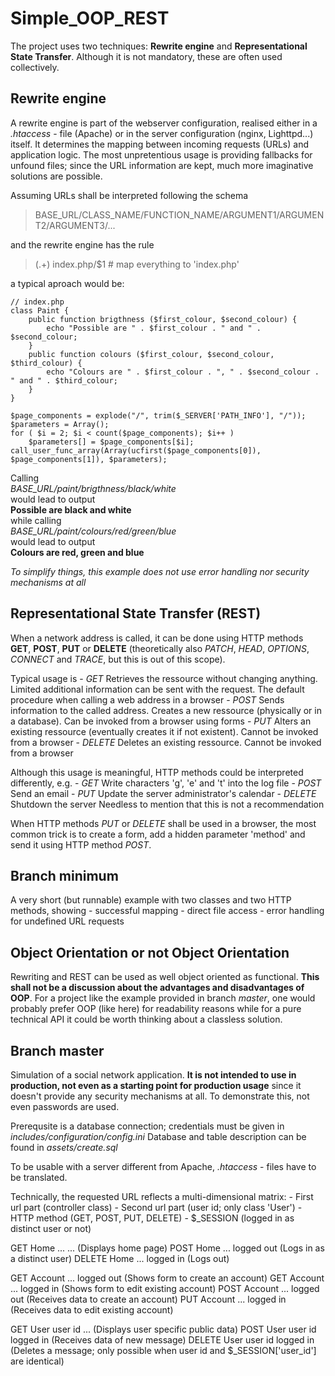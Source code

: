 # Simple_OOP_REST

The project uses two techniques: **Rewrite engine** and **Representational State Transfer**. 
Although it is not mandatory, these are often used collectively.


## Rewrite engine
A rewrite engine is part of the webserver configuration,
realised either in a *.htaccess* - file (Apache) or in the server configuration (nginx, Lighttpd...) itself. 
It determines the mapping between incoming requests (URLs) and application logic.
The most unpretentious usage is providing fallbacks for unfound files;
since the URL information are kept, much more imaginative solutions are possible.

Assuming URLs shall be interpreted following the schema  
> BASE_URL/CLASS_NAME/FUNCTION_NAME/ARGUMENT1/ARGUMENT2/ARGUMENT3/...

and the rewrite engine has the rule  
> (.+) index.php/$1         # map everything to 'index.php'

a typical aproach would be:

```
// index.php
class Paint {
    public function brigthness ($first_colour, $second_colour) {
        echo "Possible are " . $first_colour . " and " . $second_colour;
    }
    public function colours ($first_colour, $second_colour, $third_colour) {
        echo "Colours are " . $first_colour . ", " . $second_colour . " and " . $third_colour;
    }
}

$page_components = explode("/", trim($_SERVER['PATH_INFO'], "/"));
$parameters = Array();
for ( $i = 2; $i < count($page_components); $i++ )
    $parameters[] = $page_components[$i];
call_user_func_array(Array(ucfirst($page_components[0]), $page_components[1]), $parameters);
```

Calling  
    *BASE_URL/paint/brigthness/black/white*  
would lead to output  
    **Possible are black and white**  
while calling  
    *BASE_URL/paint/colours/red/green/blue*  
would lead to output  
    **Colours are red, green and blue**

*To simplify things, this example does not use error handling nor security mechanisms at all*


## Representational State Transfer (REST)
When a network address is called, it can be done using HTTP methods
**GET**, **POST**, **PUT** or **DELETE** 
(theoretically also *PATCH*, *HEAD*, *OPTIONS*, *CONNECT* and *TRACE*,
but this is out of this scope).

Typical usage is 
    - *GET*     Retrieves the ressource without changing anything.
Limited additional information can be sent with the request.
The default procedure when calling a web address in a browser 
    - *POST*    Sends information to the called address.
Creates a new ressource (physically or in a database).
Can be invoked from a browser using forms 
    - *PUT*     Alters an existing ressource (eventually creates it if not existent).
Cannot be invoked from a browser
    - *DELETE*  Deletes an existing ressource.
Cannot be invoked from a browser 

Although this usage is meaningful, HTTP methods could be interpreted differently, e.g. 
    - *GET*     Write characters 'g', 'e' and 't' into the log file 
    - *POST*    Send an email 
    - *PUT*     Update the server administrator's calendar 
    - *DELETE*  Shutdown the server 
Needless to mention that this is not a recommendation

When HTTP methods *PUT* or *DELETE* shall be used in a browser,
the most common trick is to create a form, add a hidden parameter 'method'
and send it using HTTP method *POST*.


## Branch **minimum**
A very short (but runnable) example with two classes
and two HTTP methods, showing
    - successful mapping
    - direct file access
    - error handling for undefined URL requests


## Object Orientation or not Object Orientation
Rewriting and REST can be used as well object oriented as functional.
**This shall not be a discussion about the advantages and disadvantages of OOP**.
For a project like the example provided in branch *master*,
one would probably prefer OOP (like here) for readability reasons
while for a pure technical API it could be worth thinking about a classless solution.


## Branch **master**
Simulation of a social network application. 
**It is not intended to use in production, not even as a starting point for production usage**
since it doesn't provide any security mechanisms at all.
To demonstrate this, not even passwords are used.

Prerequsite is a database connection; credentials must be given in 
    *includes/configuration/config.ini* 
Database and table description can be found in 
    *assets/create.sql*

To be usable with a server different from Apache,
*.htaccess* - files have to be translated.

Technically, the requested URL reflects a multi-dimensional matrix:
    - First url part (controller class)
    - Second url part (user id; only class 'User')
    - HTTP method (GET, POST, PUT, DELETE)
    - $_SESSION (logged in as distinct user or not)

GET         Home        ...         ...             (Displays home page)
POST        Home        ...         logged out      (Logs in as a distinct user)
DELETE      Home        ...         logged in       (Logs out)

GET         Account     ...         logged out      (Shows form to create an account)
GET         Account     ...         logged in       (Shows form to edit existing account)
POST        Account     ...         logged out      (Receives data to create an account)
PUT         Account     ...         logged in       (Receives data to edit existing account)

GET         User        user id     ...             (Displays user specific public data)
POST        User        user id     logged in       (Receives data of new message)
DELETE      User        user id     logged in       (Deletes a message; only possible when user id and $_SESSION['user_id'] are identical)

